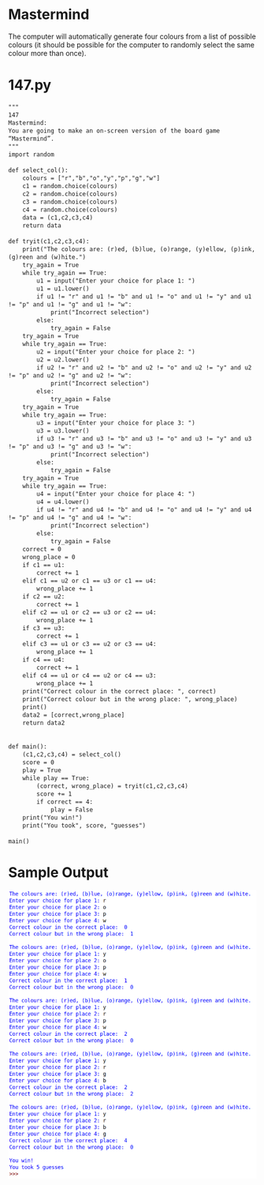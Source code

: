 Mastermind
========================================================

The computer will automatically generate four colours from a list of possible colours (it should be possible for the computer to randomly select the same colour more than once).

147.py
========================================================

```Python3
"""
147
Mastermind:
You are going to make an on-screen version of the board game “Mastermind”.
"""
import random

def select_col():
    colours = ["r","b","o","y","p","g","w"]
    c1 = random.choice(colours)
    c2 = random.choice(colours)
    c3 = random.choice(colours)
    c4 = random.choice(colours)
    data = (c1,c2,c3,c4)
    return data

def tryit(c1,c2,c3,c4):
    print("The colours are: (r)ed, (b)lue, (o)range, (y)ellow, (p)ink, (g)reen and (w)hite.")
    try_again = True
    while try_again == True:
        u1 = input("Enter your choice for place 1: ")
        u1 = u1.lower()
        if u1 != "r" and u1 != "b" and u1 != "o" and u1 != "y" and u1 != "p" and u1 != "g" and u1 != "w":
            print("Incorrect selection")
        else:
            try_again = False
    try_again = True
    while try_again == True:
        u2 = input("Enter your choice for place 2: ")
        u2 = u2.lower()
        if u2 != "r" and u2 != "b" and u2 != "o" and u2 != "y" and u2 != "p" and u2 != "g" and u2 != "w":
            print("Incorrect selection")
        else:
            try_again = False
    try_again = True
    while try_again == True:
        u3 = input("Enter your choice for place 3: ")
        u3 = u3.lower()
        if u3 != "r" and u3 != "b" and u3 != "o" and u3 != "y" and u3 != "p" and u3 != "g" and u3 != "w":
            print("Incorrect selection")
        else:
            try_again = False
    try_again = True
    while try_again == True:
        u4 = input("Enter your choice for place 4: ")
        u4 = u4.lower()
        if u4 != "r" and u4 != "b" and u4 != "o" and u4 != "y" and u4 != "p" and u4 != "g" and u4 != "w":
            print("Incorrect selection")
        else:
            try_again = False
    correct = 0
    wrong_place = 0
    if c1 == u1:
        correct += 1
    elif c1 == u2 or c1 == u3 or c1 == u4:
        wrong_place += 1
    if c2 == u2:
        correct += 1
    elif c2 == u1 or c2 == u3 or c2 == u4:
        wrong_place += 1
    if c3 == u3:
        correct += 1
    elif c3 == u1 or c3 == u2 or c3 == u4:
        wrong_place += 1
    if c4 == u4:
        correct += 1
    elif c4 == u1 or c4 == u2 or c4 == u3:
        wrong_place += 1
    print("Correct colour in the correct place: ", correct)
    print("Correct colour but in the wrong place: ", wrong_place)
    print()
    data2 = [correct,wrong_place]
    return data2    
    

def main():
    (c1,c2,c3,c4) = select_col()
    score = 0
    play = True
    while play == True:
        (correct, wrong_place) = tryit(c1,c2,c3,c4)
        score += 1
        if correct == 4:
            play = False
    print("You win!")
    print("You took", score, "guesses")

main()
```

Sample Output
========================================================

![Sample output Mastermind](https://github.com/nihathalici/Python-By-Example/blob/main/CHL-147-Mastermind/Mastermind_sample_output.png)
